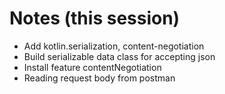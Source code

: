 # Notes (this session)
- Add kotlin.serialization, content-negotiation
- Build serializable data class for accepting json
- Install feature contentNegotiation
- Reading request body from postman
